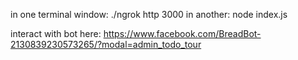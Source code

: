 in one terminal window: ./ngrok http 3000
in another: node index.js

interact with bot here: https://www.facebook.com/BreadBot-2130839230573265/?modal=admin_todo_tour
